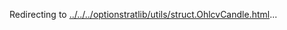 Redirecting to
[../../../optionstratlib/utils/struct.OhlcvCandle.html](../../../optionstratlib/utils/struct.OhlcvCandle.html)\...
